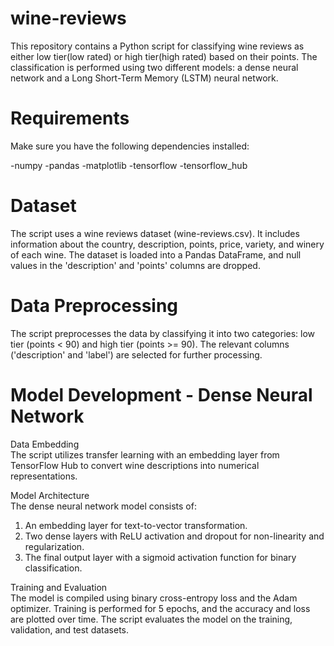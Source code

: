 # wine-reviews

This repository contains a Python script for classifying wine reviews as either low tier(low rated) or high tier(high rated) based on their points. The classification is performed using two different models: a dense neural network and a Long Short-Term Memory (LSTM) neural network.

# Requirements
Make sure you have the following dependencies installed:

-numpy
-pandas
-matplotlib
-tensorflow
-tensorflow_hub

# Dataset
The script uses a wine reviews dataset (wine-reviews.csv). It includes information about the country, description, points, price, variety, and winery of each wine. The dataset is loaded into a Pandas DataFrame, and null values in the 'description' and 'points' columns are dropped.

# Data Preprocessing
The script preprocesses the data by classifying it into two categories: low tier (points < 90) and high tier (points >= 90). The relevant columns ('description' and 'label') are selected for further processing.

# Model Development - Dense Neural Network
Data Embedding\
The script utilizes transfer learning with an embedding layer from TensorFlow Hub to convert wine descriptions into numerical representations.

Model Architecture\
The dense neural network model consists of:

1. An embedding layer for text-to-vector transformation.
2. Two dense layers with ReLU activation and dropout for non-linearity and regularization.
3. The final output layer with a sigmoid activation function for binary classification.
   
Training and Evaluation\
The model is compiled using binary cross-entropy loss and the Adam optimizer. Training is performed for 5 epochs, and the accuracy and loss are plotted over time. The script evaluates the model on the training, validation, and test datasets.
